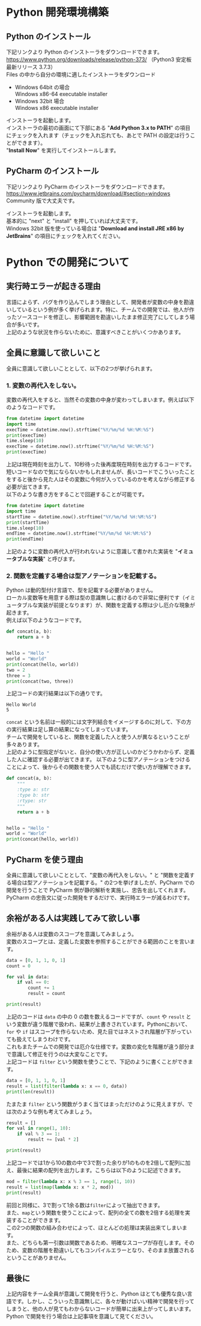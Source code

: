 # Python 開発環境構築

## Python のインストール
下記リンクより Python のインストーラをダウンロードできます。  
https://www.python.org/downloads/release/python-373/
（Python3 安定板最新リリース 3.7.3）  
Files の中から自分の環境に適したインストーラをダウンロード

- Windows 64bit の場合  
Windows x86-64 executable installer
- Windows 32bit 場合  
Windows x86 executable installer

インストーラを起動します。  
インストーラの最初の画面にて下部にある "**Add Python 3.x to PATH**" の項目にチェックを入れます（チェックを入れ忘れても、あとで PATH の設定は行うことができます）。  
"**Install Now**" を実行してインストールします。

## PyCharm のインストール
下記リンクより PyCharm のインストーラをダウンロードできます。  
https://www.jetbrains.com/pycharm/download/#section=windows  
Community 版で大丈夫です。  

インストーラを起動します。  
基本的に "next" と "install" を押していれば大丈夫です。  
Windows 32bit 版を使っている場合は "**Download and install JRE x86 by JetBrains**" の項目にチェックを入れてください。

# Python での開発について

## 実行時エラーが起きる理由
言語によらず、バグを作り込んでしまう理由として、開発者が変数の中身を勘違いしているという例が多く挙げられます。特に、チームでの開発では、他人が作ったソースコードを修正し、影響範囲を勘違いしたまま修正完了にしてしまう場合が多いです。  
上記のような状況を作らないために、意識すべきことがいくつかあります。

## 全員に意識して欲しいこと
全員に意識して欲しいこととして、以下の2つが挙げられます。

### 1. 変数の再代入をしない。  
変数の再代入をすると、当然その変数の中身が変わってしまいます。例えば以下のようなコードです。  
```Python
from datetime import datetime
import time
execTime = datetime.now().strftime("%Y/%m/%d %H:%M:%S")
print(execTime)
time.sleep(10)
execTime = datetime.now().strftime("%Y/%m/%d %H:%M:%S")
print(execTime)
```
上記は現在時刻を出力して、10秒待った後再度現在時刻を出力するコードです。  
短いコードなので気にならないかもしれませんが、長いコードでこういったことをすると後から見た人はその変数に今何が入っているのかを考えながら修正する必要が出てきます。  
以下のような書き方をすることで回避することが可能です。
```Python
from datetime import datetime
import time
startTime = datetime.now().strftime("%Y/%m/%d %H:%M:%S")
print(startTime)
time.sleep(10)
endTime = datetime.now().strftime("%Y/%m/%d %H:%M:%S")
print(endTime)
```
上記のように変数の再代入が行われないように意識して書かれた実装を "**イミュータブルな実装**" と呼びます。

### 2. 関数を定義する場合は型アノテーションを記載する。

Python は動的型付け言語で、型を記載する必要がありません。  
ローカル変数等を用意する際は型の意識無しに書けるので非常に便利です（イミュータブルな実装が前提となります）が、関数を定義する際は少し厄介な現象が起きます。  
例えば以下のようなコードです。
```Python
def concat(a, b):
    return a + b


hello = "Hello "
world = "World"
print(concat(hello, world))
two = 2
three = 3
print(concat(two, three))
```
上記コードの実行結果は以下の通りです。
```
Hello World
5
```
`concat` という名前は一般的には文字列結合をイメージするのに対して、下の方の実行結果は足し算の結果になってしまっています。  
チームで開発をしていると、関数を定義した人と使う人が異なるということが多々あります。  
上記のように型指定がないと、自分の使い方が正しいのかどうかわからず、定義した人に確認する必要が出てきます。
以下のように型アノテーションをつけることによって、後からその関数を使う人でも読むだけで使い方が理解できます。
```Python
def concat(a, b):
    """
    :type a: str
    :type b: str
    :rtype: str
    """
    return a + b


hello = "Hello "
world = "World"
print(concat(hello, world))
```

## PyCharm を使う理由

全員に意識して欲しいこととして、"変数の再代入をしない。" と "関数を定義する場合は型アノテーションを記載する。" の2つを挙げましたが、PyCharm での開発を行うことで PyCharm 側が静的解析を実施し、忠告を出してくれます。  
PyCharm の忠告文に従った開発をするだけで、実行時エラーが減るわけです。

## 余裕がある人は実践してみて欲しい事

余裕がある人は変数のスコープを意識してみましょう。  
変数のスコープとは、定義した変数を参照することができる範囲のことを言います。
```Python
data = [0, 1, 1, 0, 1]
count = 0

for val in data:
    if val == 0:
        count += 1
        result = count

print(result)
```
上記のコードは `data` の中の 0 の数を数えるコードですが、`count` や `result` という変数が違う階層で扱われ、結果が上書きされています。Pythonにおいて、`for` や `if` はスコープを作らないため、見た目ではネストされ階層が下がっていても扱えてしまうわけです。  
これもまたチームでの開発では厄介な仕様です。変数の変化を階層が違う部分まで意識して修正を行うのは大変なことです。  
上記コードは `filter` という関数を使うことで、下記のように書くことができます。
```Python
data = [0, 1, 1, 0, 1]
result = list(filter(lambda x: x == 0, data))
print(len(result))
```
たまたま `filter` という関数がうまく当てはまっただけのように見えますが、では次のような例も考えてみましょう。
```Python
result = []
for val in range(1, 10):
    if val % 3 == 1:
        result += [val * 2]

print(result)
```
上記コードでは1から10の数の中で3で割った余りが1のものを2倍して配列に加え、最後に結果の配列を出力します。こちらは以下のように記述できます。
```Python
mod = filter(lambda x: x % 3 == 1, range(1, 10))
result = list(map(lambda x: x * 2, mod))
print(result)
```
前回と同様に、3で割って1余る数は`filter`によって抽出できます。  
また、`map`という関数を使うことによって、配列の全ての数を2倍する処理を実装することができます。  
この2つの関数の組み合わせによって、ほとんどの処理は実装出来てしまいます。  
また、どちらも第一引数は関数であるため、明確なスコープが存在します。そのため、変数の階層を勘違いしてもコンパイルエラーとなり、そのまま放置されるということがありません。  

## 最後に

上記内容をチーム全員が意識して開発を行うと、Python はとても優秀な良い言語です。しかし、こういった意識無しに、各々が動けばいい精神で開発を行ってしまうと、他の人が見てもわからないコードが簡単に出来上がってしまいます。Python で開発を行う場合は上記事項を意識して見てください。
